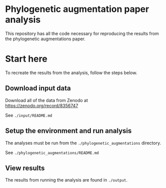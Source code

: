 # Phylogenetic augmentation paper analysis
This repository has all the code necessary for reproducing the results from the phylogenetic augmentations paper.

# Start here
To recreate the results from the analysis, follow the steps below.

## Download input data
Download all of the data from Zenodo at https://zenodo.org/record/8356747

See `./input/README.md`

## Setup the environment and run analysis
The analyses must be run from the `./phylogenetic_augmentations` directory.

See `./phylogenetic_augmentations/README.md`

## View results
The results from running the analysis are found in `./output`.